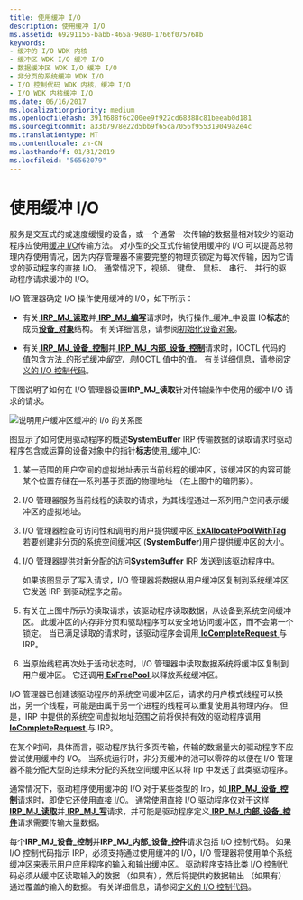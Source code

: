 ```yaml
---
title: 使用缓冲 I/O
description: 使用缓冲 I/O
ms.assetid: 69291156-babb-465a-9e80-1766f075768b
keywords:
- 缓冲的 I/O WDK 内核
- 缓冲区 WDK I/O 缓冲 I/O
- 数据缓冲区 WDK I/O 缓冲 I/O
- 非分页的系统缓冲 WDK I/O
- I/O 控制代码 WDK 内核，缓冲 I/O
- I/O WDK 内核缓冲 I/O
ms.date: 06/16/2017
ms.localizationpriority: medium
ms.openlocfilehash: 391f688f6c200ee9f922cd68388c81beeab0d181
ms.sourcegitcommit: a33b7978e22d5bb9f65ca7056f955319049a2e4c
ms.translationtype: MT
ms.contentlocale: zh-CN
ms.lasthandoff: 01/31/2019
ms.locfileid: "56562079"
---
```

# <a name="using-buffered-io"></a>使用缓冲 I/O





服务是交互式的或速度缓慢的设备，或一个通常一次传输的数据量相对较少的驱动程序应使用[缓冲 I/O](methods-for-accessing-data-buffers.md)传输方法。 对小型的交互式传输使用缓冲的 I/O 可以提高总物理内存使用情况，因为内存管理器不需要完整的物理页锁定为每次传输，因为它请求的驱动程序的直接 I/O。 通常情况下，视频、 键盘、 鼠标、 串行、 并行的驱动程序请求缓冲的 I/O。

I/O 管理器确定 I/O 操作使用缓冲的 I/O，如下所示：

-   有关[ **IRP\_MJ\_读取**](https://msdn.microsoft.com/library/windows/hardware/ff550794)并[ **IRP\_MJ\_编写**](https://msdn.microsoft.com/library/windows/hardware/ff550819)请求时，执行操作\_缓冲\_中设置 IO**标志**的成员[**设备\_对象**](https://msdn.microsoft.com/library/windows/hardware/ff543147)结构。 有关详细信息，请参阅[初始化设备对象](initializing-a-device-object.md)。

-   有关[ **IRP\_MJ\_设备\_控制**](https://msdn.microsoft.com/library/windows/hardware/ff550744)并[ **IRP\_MJ\_内部\_设备\_控制**](https://msdn.microsoft.com/library/windows/hardware/ff550766)请求时，IOCTL 代码的值包含方法\_的形式缓冲*留空，则*IOCTL 值中的值。 有关详细信息，请参阅[定义的 I/O 控制代码](defining-i-o-control-codes.md)。

下图说明了如何在 I/O 管理器设置**IRP\_MJ\_读取**针对传输操作中使用的缓冲 I/O 请求的请求。

![说明用户缓冲区缓冲的 i/o 的关系图](images/3mdlbffr.png)

图显示了如何使用驱动程序的概述**SystemBuffer** IRP 传输数据的读取请求时驱动程序包含或运算的设备对象中的指针**标志**使用\_缓冲\_IO:

1.  某一范围的用户空间的虚拟地址表示当前线程的缓冲区，该缓冲区的内容可能某个位置存储在一系列基于页面的物理地址 （在上图中的暗阴影）。

2.  I/O 管理器服务当前线程的读取的请求，为其线程通过一系列用户空间表示缓冲区的虚拟地址。

3.  I/O 管理器检查可访问性和调用的用户提供缓冲区[ **ExAllocatePoolWithTag** ](https://msdn.microsoft.com/library/windows/hardware/ff544520)若要创建非分页的系统空间缓冲区 (**SystemBuffer**)用户提供缓冲区的大小。

4.  I/O 管理器提供对新分配的访问**SystemBuffer** IRP 发送到该驱动程序中。

    如果该图显示了写入请求，I/O 管理器将数据从用户缓冲区复制到系统缓冲区它发送 IRP 到驱动程序之前。

5.  有关在上图中所示的读取请求，该驱动程序读取数据，从设备到系统空间缓冲区。 此缓冲区的内存非分页和驱动程序可以安全地访问缓冲区，而不会第一个锁定。 当已满足读取的请求时，该驱动程序会调用[ **IoCompleteRequest** ](https://msdn.microsoft.com/library/windows/hardware/ff548343)与 IRP。

6.  当原始线程再次处于活动状态时，I/O 管理器中读取数据系统将缓冲区复制到用户缓冲区。 它还调用[ **ExFreePool** ](https://msdn.microsoft.com/library/windows/hardware/ff544590)以释放系统缓冲区。

I/O 管理器已创建该驱动程序的系统空间缓冲区后，请求的用户模式线程可以换出，另一个线程，可能是由属于另一个进程的线程可以重复使用其物理内存。 但是，IRP 中提供的系统空间虚拟地址范围之前将保持有效的驱动程序调用[ **IoCompleteRequest** ](https://msdn.microsoft.com/library/windows/hardware/ff548343)与 IRP。

在某个时间，具体而言，驱动程序执行多页传输，传输的数据量大的驱动程序不应尝试使用缓冲的 I/O。 当系统运行时，非分页缓冲的池可以零碎的以便在 I/O 管理器不能分配大型的连续未分配的系统空间缓冲区以将 Irp 中发送了此类驱动程序。

通常情况下，驱动程序使用缓冲的 I/O 对于某些类型的 Irp，如[ **IRP\_MJ\_设备\_控制**](https://msdn.microsoft.com/library/windows/hardware/ff550744)请求时，即使它还使用[直接 I/O](methods-for-accessing-data-buffers.md)。 通常使用直接 I/O 驱动程序仅对于这样[ **IRP\_MJ\_读取**](https://msdn.microsoft.com/library/windows/hardware/ff550794)并[ **IRP\_MJ\_写**](https://msdn.microsoft.com/library/windows/hardware/ff550819)请求，并可能是驱动程序定义[ **IRP\_MJ\_内部\_设备\_控件**](https://msdn.microsoft.com/library/windows/hardware/ff550766)请求需要传输大量数据。

每个**IRP\_MJ\_设备\_控制**并**IRP\_MJ\_内部\_设备\_控件**请求包括 I/O 控制代码。 如果 I/O 控制代码指示 IRP，必须支持通过使用缓冲的 I/O，I/O 管理器将使用单个系统缓冲区来表示用户应用程序的输入和输出缓冲区。 驱动程序支持此类 I/O 控制代码必须从缓冲区读取输入的数据 （如果有），然后将提供的数据输出 （如果有） 通过覆盖的输入的数据。 有关详细信息，请参阅[定义的 I/O 控制代码](defining-i-o-control-codes.md)。

 

 




